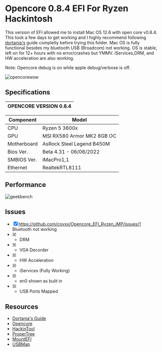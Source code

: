 # Opencore 0.8.4 EFI For Ryzen Hackintosh
This version of EFI allowed me to install Mac OS 12.6 with open core v0.8.4. This took a few days to get working and I highly recommend following [dortania's](https://dortania.github.io/OpenCore-Install-Guide/) guide completly before trying this folder. Mac OS is fully functional besides my bluetooth USB (Broadcom) not working. OS is stable, left on for 12+ hours with no error/crashes but YMMV. iServices,DRM, and HW acceleration are also working.

Note: Opencore debug is on while apple debug/verbose is off.

![opencorewow](https://i.ibb.co/VVqDjwX/SCR-20220915-iaw.jpg)

## Specifications

| OPENCORE VERSION 0.8.4 |
|------------------------|

| Component   | Model                            |
|-------------|----------------------------------|
| CPU         | Ryzen 5 3600x                    |
| GPU         | MSI RX580 Armor MK2 8GB OC       |
| Motherboard | AsRock Steel Legend B450M        |
| Bios Ver.   | Beta 4.31 - 06/06/2022           |
| SMBIOS Ver. | iMacPro1,1                       |
| Ethernet    | RealtekRTL8111                   |

## Performance
![geekbench](https://i.ibb.co/Ch8xMpH/GB-Scores-SS.png)


## Issues
- [X] https://github.com/covxx/Opencore_EFI_Ryzen_iMP/issues/1 Bluetooth not working
- [X] - DRM 
- [x] - VGA Decorder
- [X] - HW Acceleration
- [x] - iServices (Fully Working)
- [x] - en0 shown as bulit in
- [x] - USB Ports Mapped 


## Resources
- [Dortania's Guide](https://dortania.github.io/OpenCore-Install-Guide/)
- [Opencore](https://github.com/acidanthera/OpenCorePkg)
- [HackinTool](https://github.com/headkaze/Hackintool)
- [ProperTree](https://github.com/corpnewt/ProperTree)
- [MountEFI](https://github.com/corpnewt/MountEFI)
- [USBMap](https://github.com/corpnewt/USBMap)
